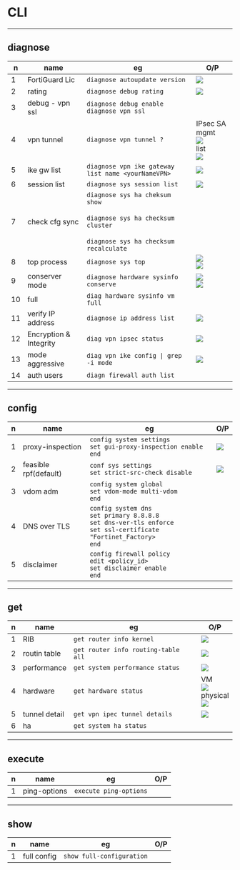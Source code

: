 # CLI

---

## diagnose
|n|name|eg|O/P|
|-|----|--|---|
|1|FortiGuard Lic|`diagnose autoupdate version`|<img src="https://i.imgur.com/ICUxAP6.png">|
|2|rating|`diagnose debug rating`|<img src="https://i.imgur.com/G6iMJD3.png">|
|3|debug - vpn ssl|`diagnose debug enable`<br/>`diagnose vpn ssl`|
|4|vpn tunnel|`diagnose vpn tunnel ?`|IPsec SA mgmt<br/><img src="https://i.imgur.com/m0LrgRy.png"><br/>list<br/><img src="https://i.imgur.com/NtxbOz0.png">|
|5|ike gw list|`diagnose vpn ike gateway list name <yourNameVPN>`|<img src="https://i.imgur.com/L9hSQwj.png">|
|6|session list|`diagnose sys session list`|<img src="https://i.imgur.com/laGJQzX.png">|
|7|check cfg sync|`diagnose sys ha cheksum show`<br/><br/>`diagnose sys ha checksum cluster`<br/><br/>`diagnose sys ha checksum recalculate`|
|8|top process|`diagnose sys top`|<img src="https://i.imgur.com/aQc7a0E.png"><br/><img src="https://i.imgur.com/xqSdhtq.png">|
|9|conserver mode|`diagnose hardware sysinfo conserve`|<img src="https://i.imgur.com/83j07XY.png"><br/><img src="https://i.imgur.com/bbrgLq8.png">|
|10|full|`diag hardware sysinfo vm full`|
|11|verify IP address|`diagnose ip address list`|<img src="https://i.imgur.com/2PLtyEz.png">|
|12|Encryption & Integrity|`diag vpn ipsec status`|<img src="https://github.com/pc-aide/FCP-SO/blob/main/CLI/diag%20vpn%20ipsec%20status.png?raw=true">|
|13|mode aggressive|`diag vpn ike config \| grep -i mode`|<img src="https://github.com/pc-aide/FCP-SO/blob/main/CLI/mode%20aggressive.png">|
|14|auth users|`diagn firewall auth list`|

---

## config
|n|name|eg|O/P|
|-|----|--|---|
|1|proxy-inspection|`config system settings`<br/>`set gui-proxy-inspection enable`<br/>`end`|<img src="https://i.imgur.com/Fp3YBoR.png">|
|2|feasible rpf(default)|`conf sys settings`<br/>`set strict-src-check disable`|<img src="https://i.imgur.com/q6xaAmR.png">|
|3|vdom adm|`config system global`<br/>`set vdom-mode multi-vdom`<br/>`end`|
|4|DNS over TLS|`config system dns`<br/>`set primary 8.8.8.8`<br/>`set dns-ver-tls enforce`<br/>`set ssl-certificate "Fortinet_Factory>`<br/>`end`|
|5|disclaimer|`config firewall policy`<br/>`edit <policy_id>`<br/>`set disclaimer enable`<br/>`end`|

---

## get
|n|name|eg|O/P|
|-|----|--|---|
|1|RIB|`get router info kernel`|<img src="https://i.imgur.com/a6eLnVV.png">|
|2|routin table|`get router info routing-table all`|<img src="https://i.imgur.com/16ilDvN.png">|
|3|performance|`get system performance status`|<img src="https://i.imgur.com/mP2KGfp.png">|
|4|hardware|`get hardware status`|VM<br/><img src="https://i.imgur.com/bLZ9jv5.png"><br/>physical<br/><img src="https://i.imgur.com/uQAg0CV.png">|
|5|tunnel detail|`get vpn ipec tunnel details`|<img src="https://i.imgur.com/qeuKJk9.png">|
|6|ha|`get system ha status`|


---

## execute
|n|name|eg|O/P|
|-|----|--|---|
|1|ping-options|`execute ping-options`||

---

## show
|n|name|eg|O/P|
|-|----|--|---|
|1|full config|`show full-configuration`|
